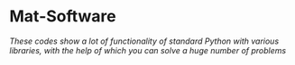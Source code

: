 # Mat-Software

*These codes show a lot of functionality of standard Python with various libraries, with the help of which you can solve a huge number of problems*
